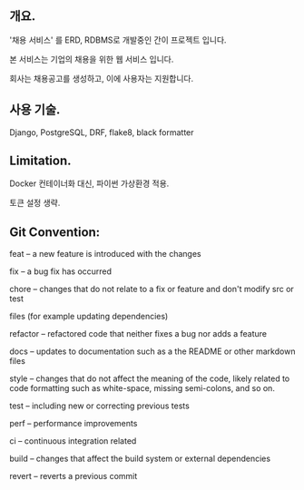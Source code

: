 ## 개요.
'채용 서비스' 를 ERD, RDBMS로 개발중인 간이 프로젝트 입니다.

본 서비스는 기업의 채용을 위한 웹 서비스 입니다.

회사는 채용공고를 생성하고, 이에 사용자는 지원합니다.

## 사용 기술.
Django, PostgreSQL, DRF, flake8, black formatter

## Limitation.
Docker 컨테이너화 대신, 파이썬 가상환경 적용.

토큰 설정 생략.

## Git Convention:
feat – a new feature is introduced with the changes

fix – a bug fix has occurred

chore – changes that do not relate to a fix or feature and don't modify src or test 

files (for example updating dependencies)

refactor – refactored code that neither fixes a bug nor adds a feature

docs – updates to documentation such as a the README or other markdown files

style – changes that do not affect the meaning of the code, likely related to code 
formatting such as white-space, missing semi-colons, and so on.

test – including new or correcting previous tests

perf – performance improvements

ci – continuous integration related

build – changes that affect the build system or external dependencies

revert – reverts a previous commit
<!-- https://www.freecodecamp.org/news/how-to-write-better-git-commit-messages/ -->
